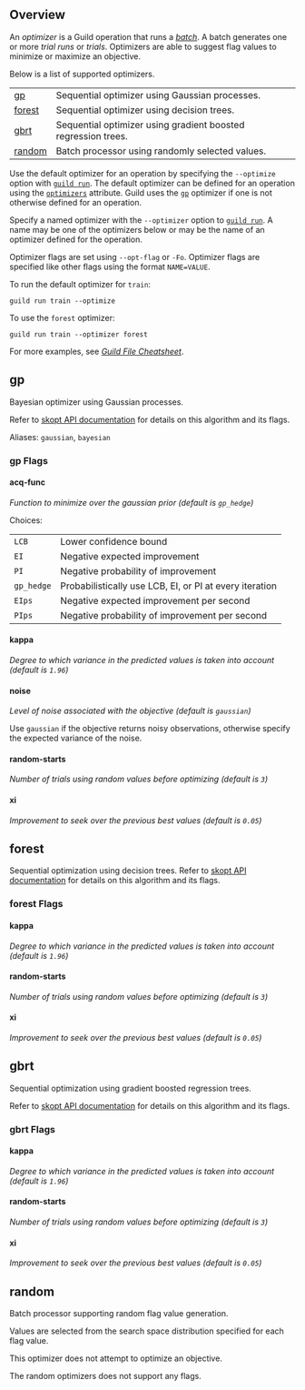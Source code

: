 <!-- -*- eval:(visual-line-mode 1) -*- -->

<div data-theme-toc="true"></div>
<div data-guild-docs="true"></div>

## Overview

An *optimizer* is a Guild operation that runs a [*batch*](/docs/runs#batches). A batch generates one or more *trial runs* or *trials*. Optimizers are able to suggest flag values to minimize or maximize an objective.

Below is a list of supported optimizers.

|                   |                                                               |
|-------------------|---------------------------------------------------------------|
| [gp](#gp)         | Sequential optimizer using Gaussian processes.                |
| [forest](#forest) | Sequential optimizer using decision trees.                    |
| [gbrt](#gbrt)     | Sequential optimizer using gradient boosted regression trees. |
| [random](#random) | Batch processor using randomly selected values.               |

Use the default optimizer for an operation by specifying the `--optimize` option with [`guild run`](/commands/run). The default optimizer can be defined for an operation using the [`optimizers`](/reference/guildfile#operation-optimizers) attribute. Guild uses the [`gp`](#gp) optimizer if one is not otherwise defined for an operation.

Specify a named optimizer with the `--optimizer` option to [`guild run`](/commands/run). A name may be one of the optimizers below or may be the name of an optimizer defined for the operation.

Optimizer flags are set using `--opt-flag` or `-Fo`. Optimizer flags are specified like other flags using the format `NAME=VALUE`.

To run the default optimizer for `train`:

``` command
guild run train --optimize
```

To use the `forest` optimizer:

``` command
guild run train --optimizer forest
```

For more examples, see [*Guild File Cheatsheet*](/cheatsheets/guildfile#optimizers).

## gp

Bayesian optimizer using Gaussian processes.

Refer to [skopt API documentation](https://scikit-optimize.github.io/stable/modules/generated/skopt.gp_minimize.html) for details on this algorithm and its flags.

Aliases: `gaussian`, `bayesian`

### gp Flags

<div data-toc-id="gp-acq-func"><h4>acq-func</h4></div>

*Function to minimize over the gaussian prior (default is `gp_hedge`)*

Choices:

|            |                                                         |
|------------|---------------------------------------------------------|
| `LCB`      | Lower confidence bound                                  |
| `EI`       | Negative expected improvement                           |
| `PI`       | Negative probability of improvement                     |
| `gp_hedge` | Probabilistically use LCB, EI, or PI at every iteration |
| `EIps`     | Negative expected improvement per second                |
| `PIps`     | Negative probability of improvement per second          |

<div data-toc-id="gp-kappa"><h4>kappa</h4></div>

*Degree to which variance in the predicted values is taken into account (default is `1.96`)*

<div data-toc-id="gp-noise"><h4>noise</h4></div>

*Level of noise associated with the objective (default is `gaussian`)*

Use `gaussian` if the objective returns noisy observations, otherwise specify the expected variance of the noise.

<div data-toc-id="gp-random-starts"><h4>random-starts</h4></div>

*Number of trials using random values before optimizing (default is `3`)*

<div data-toc-id="gp-xi"><h4>xi</h4></div>

*Improvement to seek over the previous best values (default is `0.05`)*

## forest

Sequential optimization using decision trees. Refer to [skopt API documentation](https://scikit-optimize.github.io/stable/modules/generated/skopt.forest_minimize.html) for details on this algorithm and its flags.

### forest Flags

<div data-toc-id="forest-kappa"><h4>kappa</h4></div>

*Degree to which variance in the predicted values is taken into account (default is `1.96`)*

<div data-toc-id="forest-random-starts"><h4>random-starts</h4></div>

*Number of trials using random values before optimizing (default is `3`)*

<div data-toc-id="forest-xi"><h4>xi</h4></div>

*Improvement to seek over the previous best values (default is `0.05`)*

## gbrt

Sequential optimization using gradient boosted regression trees.

Refer to [skopt API documentation](https://scikit-optimize.github.io/stable/modules/generated/skopt.gbrt_minimize.html) for details on this algorithm and its flags.

### gbrt Flags

<div data-toc-id="gbrt-kappa"><h4>kappa</h4></div>

*Degree to which variance in the predicted values is taken into account (default is `1.96`)*

<div data-toc-id="gbrt-random-starts"><h4>random-starts</h4></div>

*Number of trials using random values before optimizing (default is `3`)*

<div data-toc-id="gbrt-xi"><h4>xi</h4></div>

*Improvement to seek over the previous best values (default is `0.05`)*

## random

Batch processor supporting random flag value generation.

Values are selected from the search space distribution specified for each flag value.

This optimizer does not attempt to optimize an objective.

The random optimizers does not support any flags.
